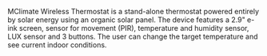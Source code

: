 MClimate Wireless Thermostat is a stand-alone thermostat powered entirely by solar energy using an organic solar panel. The device features a 2.9" e-ink screen, sensor for movement (PIR), temperature and humidity sensor, LUX sensor and 3 buttons. The user can change the target temperature and see current indoor conditions.
